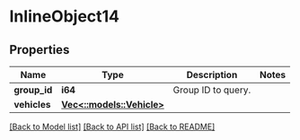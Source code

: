# InlineObject14

## Properties
Name | Type | Description | Notes
------------ | ------------- | ------------- | -------------
**group_id** | **i64** | Group ID to query. | 
**vehicles** | [**Vec<::models::Vehicle>**](Vehicle.md) |  | 

[[Back to Model list]](../README.md#documentation-for-models) [[Back to API list]](../README.md#documentation-for-api-endpoints) [[Back to README]](../README.md)


